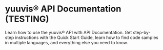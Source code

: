 # yuuvis® API Documentation (TESTING)
Learn how to use the yuuvis® API with API Documentation. Get step-by-step instructions with the Quick Start Guide, learn how to find code samples in multiple languages, and everything else you need to know.
